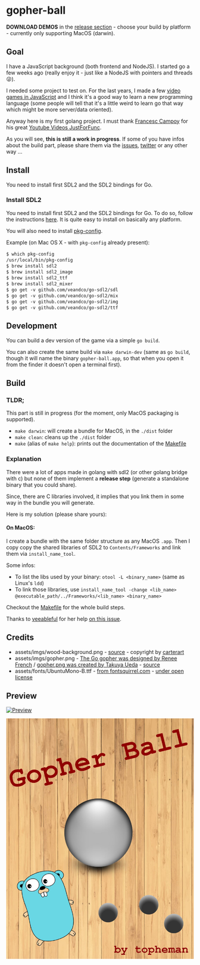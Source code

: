 gopher-ball
===========

**DOWNLOAD DEMOS** in the [release section](https://github.com/topheman/gopher-ball/releases) - choose your build by platform - currently only supporting MacOS (darwin).

## Goal

I have a JavaScript background (both frontend and NodeJS). I started go a few weeks ago (really enjoy it - just like a NodeJS with pointers and threads 😜).

I needed some project to test on. For the last years, I made a few [video games in JavaScript](http://dev.topheman.com/my-projects/) and I think it's a good way to learn a new programming language (some people will tell that it's a little weird to learn go that way which might be more server/data oriented).

Anyway here is my first golang project. I must thank [Francesc Campoy](https://github.com/campoy) for his great [Youtube Videos JustForFunc](https://youtu.be/aYkxFbd6luY?list=PL64wiCrrxh4Jisi7OcCJIUpguV_f5jGnZ).

As you will see, **this is still a work in progress**. If some of you have infos about the build part, please share them via the [issues](https://github.com/topheman/gopher-ball/issues), [twitter](https://twitter.com/topheman) or any other way ...

## Install

You need to install first SDL2 and the SDL2 bindings for Go.

### Install SDL2

You need to install first SDL2 and the SDL2 bindings for Go. To do so, follow the instructions [here](https://github.com/veandco/go-sdl2).
It is quite easy to install on basically any platform.

You will also need to install [pkg-config](https://en.wikipedia.org/wiki/Pkg-config).

Example (on Mac OS X - with `pkg-config` already present):

```shell
$ which pkg-config
/usr/local/bin/pkg-config
$ brew install sdl2
$ brew install sdl2_image
$ brew install sdl2_ttf
$ brew install sdl2_mixer
$ go get -v github.com/veandco/go-sdl2/sdl
$ go get -v github.com/veandco/go-sdl2/mix
$ go get -v github.com/veandco/go-sdl2/img
$ go get -v github.com/veandco/go-sdl2/ttf
```

## Development

You can build a dev version of the game via a simple `go build`.

You can also create the same build via `make darwin-dev` (same as `go build`, though it will name the binary `gopher-ball.app`, so that when you open it from the finder it doesn't open a terminal first).

## Build

### TLDR;

This part is still in progress (for the moment, only MacOS packaging is supported).

* `make darwin`: will create a bundle for MacOS, in the `./dist` folder
* `make clean`: cleans up the `./dist` folder
* `make` (alias of `make help`): prints out the documentation of the [Makefile](https://github.com/topheman/gopher-ball/blob/master/Makefile) 

### Explanation

There were a lot of apps made in golang with sdl2 (or other golang bridge with c) but none of them implement a **release step** (generate a standalone binary that you could share).

Since, there are C libraries involved, it implies that you link them in some way in the bundle you will generate.

Here is my solution (please share yours):

#### On MacOS:

I create a bundle with the same folder structure as any MacOS `.app`. Then I copy copy the shared libraries of SDL2 to `Contents/Frameworks` and link them via `install_name_tool`.

Some infos:

* To list the libs used by your binary: `otool -L <binary_name>` (same as Linux's `ldd`)
* To link those libraries, use `install_name_tool -change <lib_name> @executable_path/../Frameworks/<lib_name> <binary_name>`

Checkout the [Makefile](https://github.com/topheman/gopher-ball/blob/master/Makefile) for the whole build steps.

Thanks to [veeableful](https://github.com/veeableful) for her help [on this issue](https://github.com/veandco/go-sdl2/issues/234).

## Credits

- assets/imgs/wood-background.png - [source](https://fr.vecteezy.com/art-vectoriel/133727-vector-wood-planks-background) - copyright by [carterart](https://fr.vecteezy.com/membres/carterart)
- assets/imgs/gopher.png - [The Go gopher was designed by Renee French](http://reneefrench.blogspot.com/) / [gopher.png was created by Takuya Ueda](https://twitter.com/tenntenn) - [source](https://github.com/golang-samples)
- assets/fonts/UbuntuMono-B.ttf - [from fontsquirrel.com](https://www.fontsquirrel.com/fonts/ubuntu-mono) - [under open license](http://font.ubuntu.com/ufl/)

## Preview

[![Preview](http://i.imgur.com/Y1bT6Du.gif)](http://i.imgur.com/Y1bT6Du.gif)

[![Preview](https://raw.githubusercontent.com/topheman/gopher-ball/master/assets/imgs/splashScreen.jpg)](http://i.imgur.com/Y1bT6Du.gif)